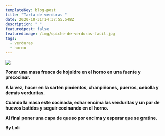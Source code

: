 ```yaml
---
templateKey: blog-post
title: "Tarta de verduras "
date: 2020-10-31T14:37:55.548Z
description: " "
featuredpost: false
featuredimage: /img/quiche-de-verduras-facil.jpg
tags:
  - verduras
  - horno
---
```

![](/img/quiche-de-verduras-facil.jpg)

**Poner una masa fresca de hojaldre en el horno en una fuente y precocinar.** 

**A la vez, hacer en la sartén pimientos, chanpiñones, puerros, cebolla y demás verduritas.** 

**Cuando la masa este cocinada, echar encima las verduritas y un par de huevos batidos y seguir cocinando en el horno.** 

**Al final poner una capa de queso por encima y esperar que se gratine.**

**By Loli**